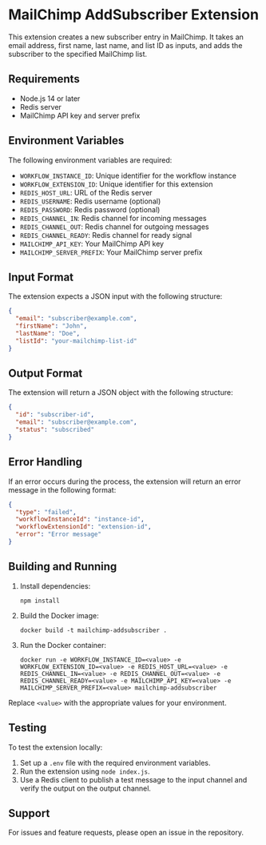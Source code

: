 # MailChimp AddSubscriber Extension

This extension creates a new subscriber entry in MailChimp. It takes an email address, first name, last name, and list ID as inputs, and adds the subscriber to the specified MailChimp list.

## Requirements

- Node.js 14 or later
- Redis server
- MailChimp API key and server prefix

## Environment Variables

The following environment variables are required:

- `WORKFLOW_INSTANCE_ID`: Unique identifier for the workflow instance
- `WORKFLOW_EXTENSION_ID`: Unique identifier for this extension
- `REDIS_HOST_URL`: URL of the Redis server
- `REDIS_USERNAME`: Redis username (optional)
- `REDIS_PASSWORD`: Redis password (optional)
- `REDIS_CHANNEL_IN`: Redis channel for incoming messages
- `REDIS_CHANNEL_OUT`: Redis channel for outgoing messages
- `REDIS_CHANNEL_READY`: Redis channel for ready signal
- `MAILCHIMP_API_KEY`: Your MailChimp API key
- `MAILCHIMP_SERVER_PREFIX`: Your MailChimp server prefix

## Input Format

The extension expects a JSON input with the following structure:

```json
{
  "email": "subscriber@example.com",
  "firstName": "John",
  "lastName": "Doe",
  "listId": "your-mailchimp-list-id"
}
```

## Output Format

The extension will return a JSON object with the following structure:

```json
{
  "id": "subscriber-id",
  "email": "subscriber@example.com",
  "status": "subscribed"
}
```

## Error Handling

If an error occurs during the process, the extension will return an error message in the following format:

```json
{
  "type": "failed",
  "workflowInstanceId": "instance-id",
  "workflowExtensionId": "extension-id",
  "error": "Error message"
}
```

## Building and Running

1. Install dependencies:
   ```
   npm install
   ```

2. Build the Docker image:
   ```
   docker build -t mailchimp-addsubscriber .
   ```

3. Run the Docker container:
   ```
   docker run -e WORKFLOW_INSTANCE_ID=<value> -e WORKFLOW_EXTENSION_ID=<value> -e REDIS_HOST_URL=<value> -e REDIS_CHANNEL_IN=<value> -e REDIS_CHANNEL_OUT=<value> -e REDIS_CHANNEL_READY=<value> -e MAILCHIMP_API_KEY=<value> -e MAILCHIMP_SERVER_PREFIX=<value> mailchimp-addsubscriber
   ```

Replace `<value>` with the appropriate values for your environment.

## Testing

To test the extension locally:

1. Set up a `.env` file with the required environment variables.
2. Run the extension using `node index.js`.
3. Use a Redis client to publish a test message to the input channel and verify the output on the output channel.

## Support

For issues and feature requests, please open an issue in the repository.